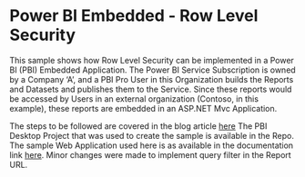 # Power BI Embedded - Row Level Security
This sample shows how Row Level Security can be implemented in a Power BI (PBI) Embedded Application. The Power BI Service Subscription is owned by a Company ‘A’, and a PBI Pro User in this Organization builds the Reports and Datasets and publishes them to the Service. Since these reports would be accessed by Users in an external organization (Contoso, in this example), these reports are embedded in an ASP.NET Mvc Application.

The steps to be followed are covered in the blog article [here](https://srikantan67.video.blog/2019/05/18/power-bi-embedded-row-level-security/)
The PBI Desktop Project that was used to create the sample is available in the Repo. The sample Web Application used here is as available in the documentation link [here](https://docs.microsoft.com/en-us/power-bi/developer/embed-sample-for-customers). Minor changes were made to implement query filter in the Report URL.

